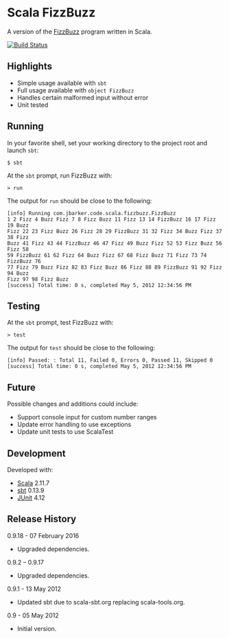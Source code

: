 Scala FizzBuzz
==============

A version of the
[FizzBuzz](http://imranontech.com/2007/01/24/using-fizzbuzz-to-find-developers-who-grok-coding/)
program written in Scala.

[![Build Status](https://travis-ci.org/jbarker/scala-fizzbuzz.png?branch=master)](https://travis-ci.org/jbarker/scala-fizzbuzz)


Highlights
----------

* Simple usage available with `sbt`
* Full usage available with `object FizzBuzz`
* Handles certain malformed input without error
* Unit tested


Running
-------

In your favorite shell, set your working directory to the project root and
launch `sbt`:

    $ sbt

At the `sbt` prompt, run FizzBuzz with:

    > run

The output for `run` should be close to the following:

    [info] Running com.jbarker.code.scala.fizzbuzz.FizzBuzz
    1 2 Fizz 4 Buzz Fizz 7 8 Fizz Buzz 11 Fizz 13 14 FizzBuzz 16 17 Fizz 19 Buzz
    Fizz 22 23 Fizz Buzz 26 Fizz 28 29 FizzBuzz 31 32 Fizz 34 Buzz Fizz 37 38 Fizz
    Buzz 41 Fizz 43 44 FizzBuzz 46 47 Fizz 49 Buzz Fizz 52 53 Fizz Buzz 56 Fizz 58
    59 FizzBuzz 61 62 Fizz 64 Buzz Fizz 67 68 Fizz Buzz 71 Fizz 73 74 FizzBuzz 76
    77 Fizz 79 Buzz Fizz 82 83 Fizz Buzz 86 Fizz 88 89 FizzBuzz 91 92 Fizz 94 Buzz
    Fizz 97 98 Fizz Buzz
    [success] Total time: 0 s, completed May 5, 2012 12:34:56 PM


Testing
-------

At the `sbt` prompt, test FizzBuzz with:

    > test

The output for `test` should be close to the following:

    [info] Passed: : Total 11, Failed 0, Errors 0, Passed 11, Skipped 0
    [success] Total time: 0 s, completed May 5, 2012 12:34:56 PM


Future
------

Possible changes and additions could include:

* Support console input for custom number ranges
* Update error handling to use exceptions
* Update unit tests to use ScalaTest


Development
-----------

Developed with:

* [Scala](http://www.scala-lang.org/) 2.11.7
* [sbt](http://www.scala-sbt.org/) 0.13.9
* [JUnit](http://junit.org/) 4.12


Release History
---------------

0.9.18 - 07 February 2016

* Upgraded dependencies.

0.9.2 &ndash; 0.9.17

* Upgraded dependencies.

0.9.1 - 13 May 2012

* Updated sbt due to scala-sbt.org replacing scala-tools.org.

0.9 - 05 May 2012

* Initial version.

